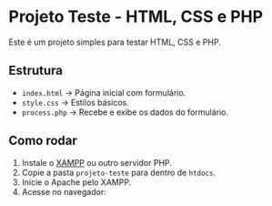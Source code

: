 # Projeto Teste - HTML, CSS e PHP

Este é um projeto simples para testar HTML, CSS e PHP.

## Estrutura
- `index.html` → Página inicial com formulário.
- `style.css` → Estilos básicos.
- `process.php` → Recebe e exibe os dados do formulário.

## Como rodar
1. Instale o [XAMPP](https://www.apachefriends.org/pt_br/index.html) ou outro servidor PHP.
2. Copie a pasta `projeto-teste` para dentro de `htdocs`.
3. Inicie o Apache pelo XAMPP.
4. Acesse no navegador:  
